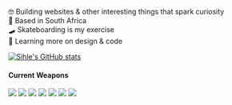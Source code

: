 
🤓 Building websites & other interesting things that spark curiosity  
📍 Based in South Africa  
🛹 Skateboarding is my exercise  
🌱 Learning more on design & code  
  
  
[![Sihle's GitHub stats](https://github-readme-stats.vercel.app/api?username=trinitysenpai&count_private=true)](https://github.com/trinitysenpai/github-readme-stats)

#### Current Weapons

![](https://img.shields.io/badge/-NODEJS-informational/?style=for-the-badge&logo=node.js&color=59A03F&labelColor=white)
![](https://img.shields.io/badge/-SASS/SCSS-informational/?style=for-the-badge&logo=Sass&color=CC6699&labelColor=white)
![](https://img.shields.io/badge/-SVELTE-informational/?style=for-the-badge&logo=svelte&color=E74E1B&labelColor=white)
![](https://img.shields.io/badge/-MongoDB-informational/?style=for-the-badge&logo=MongoDB&color=5AA349&labelColor=white)
![](https://img.shields.io/badge/-FIGMA-informational/?style=for-the-badge&logo=figma&color=E74E1C&labelColor=white)
![](https://img.shields.io/badge/-ADOBE%20PREMEIER%20PRO-informational/?style=for-the-badge&logo=adobepremierepro&color=9999FF&labelColor=white)
![](https://img.shields.io/badge/-PHOTOPEA-informational/?style=for-the-badge&logo=photopea&color=55A697&labelColor=white)
